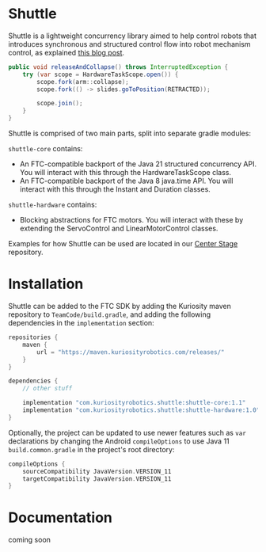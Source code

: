 # Shuttle

Shuttle is a lightweight concurrency library aimed to help control robots that introduces synchronous and structured control flow into robot mechanism control, as explained [this blog post](https://max.xz.ax/blog/structured-concurrency-robot-control/).

```java
public void releaseAndCollapse() throws InterruptedException {
    try (var scope = HardwareTaskScope.open()) {
        scope.fork(arm::collapse);
        scope.fork(() -> slides.goToPosition(RETRACTED));

        scope.join();
    }
}
```

Shuttle is comprised of two main parts, split into separate gradle modules:

`shuttle-core` contains:
- An FTC-compatible backport of the Java 21 structured concurrency API.  You will interact with this through the HardwareTaskScope class.
- An FTC-compatible backport of the Java 8 java.time API.  You will interact with this through the Instant and Duration classes.

`shuttle-hardware` contains:
- Blocking abstractions for FTC motors.  You will interact with these by extending the ServoControl and LinearMotorControl classes.

Examples for how Shuttle can be used are located in our [Center Stage](https://github.com/KuriosityRobotics/center-stage) repository.
# Installation
Shuttle can be added to the FTC SDK by adding the Kuriosity maven repository to `TeamCode/build.gradle`, and adding the following dependencies in the `implementation` section:
```gradle
repositories {
    maven {
        url = "https://maven.kuriosityrobotics.com/releases/"
    }
}

dependencies {
    // other stuff

    implementation "com.kuriosityrobotics.shuttle:shuttle-core:1.1"
    implementation "com.kuriosityrobotics.shuttle:shuttle-hardware:1.0"
}
```

Optionally, the project can be updated to use newer features such as `var` declarations by changing the Android `compileOptions` to use Java 11 `build.common.gradle` in the project's root directory:
```gradle
compileOptions {
    sourceCompatibility JavaVersion.VERSION_11
    targetCompatibility JavaVersion.VERSION_11
}
```

# Documentation
coming soon


